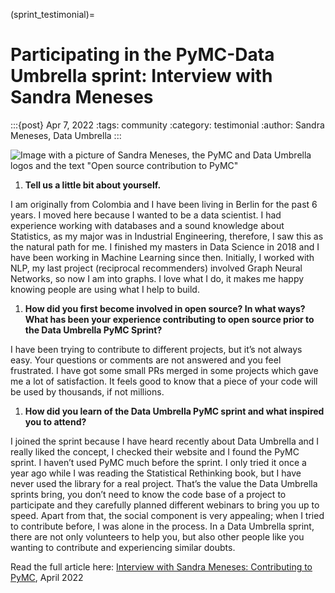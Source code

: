 (sprint_testimonial)=
# Participating in the PyMC-Data Umbrella sprint: Interview with Sandra Meneses

:::{post} Apr 7, 2022
:tags: community
:category: testimonial
:author: Sandra Meneses, Data Umbrella
:::

![Image with a picture of Sandra Meneses, the PyMC and Data Umbrella logos
and the text "Open source contribution to PyMC"](https://blog.dataumbrella.org/images/blogs/sandra_pymc.png)

1. **Tell us a little bit about yourself.**

I am originally from Colombia and I have been living in Berlin for the past 6 years. I moved here because I wanted to be a data scientist. I had experience working with databases and a sound knowledge about Statistics, as my major was in Industrial Engineering, therefore, I saw this as the natural path for me. I finished my masters in Data Science in 2018 and I have been working in Machine Learning since then. Initially, I worked with NLP, my last project (reciprocal recommenders) involved Graph Neural Networks, so now I am into graphs. I love what I do, it makes me happy knowing people are using what I help to build.

1. **How did you first become involved in open source? In what ways? What has been your experience contributing to open source prior to the Data Umbrella PyMC Sprint?**

I have been trying to contribute to different projects, but it’s not always easy. Your questions or comments are not answered and you feel frustrated. I have got some small PRs merged in some projects which gave me a lot of satisfaction. It feels good to know that a piece of your code will be used by thousands, if not millions.

1. **How did you learn of the Data Umbrella PyMC sprint and what inspired you to attend?**

I joined the sprint because I have heard recently about Data Umbrella and I really liked the concept, I checked their website and I found the PyMC sprint. I haven’t used PyMC much before the sprint. I only tried it once a year ago while I was reading the Statistical Rethinking book, but I have never used the library for a real project. That’s the value the Data Umbrella sprints bring, you don’t need to know the code base of a project to participate and they carefully planned different webinars to bring you up to speed. Apart from that, the social component is very appealing; when I tried to contribute before, I was alone in the process. In a Data Umbrella sprint, there are not only volunteers to help you, but also other people like you wanting to contribute and experiencing similar doubts.

Read the full article here:
[Interview with Sandra Meneses: Contributing to PyMC](https://blog.dataumbrella.org/sandra-sprints), April 2022
